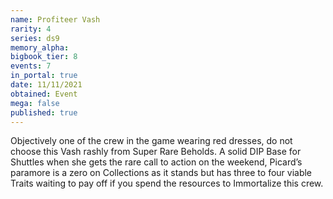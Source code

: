 ```yaml
---
name: Profiteer Vash
rarity: 4
series: ds9
memory_alpha:
bigbook_tier: 8
events: 7
in_portal: true
date: 11/11/2021
obtained: Event
mega: false
published: true
---
```


Objectively one of the crew in the game wearing red dresses, do not choose this Vash rashly from Super Rare Beholds. A solid DIP Base for Shuttles when she gets the rare call to action on the weekend, Picard’s paramore is a zero on Collections as it stands but has three to four viable Traits waiting to pay off if you spend the resources to Immortalize this crew.

